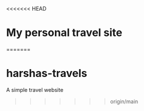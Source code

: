 <<<<<<< HEAD
# My personal travel site
=======
# harshas-travels
A simple travel website
>>>>>>> origin/main
